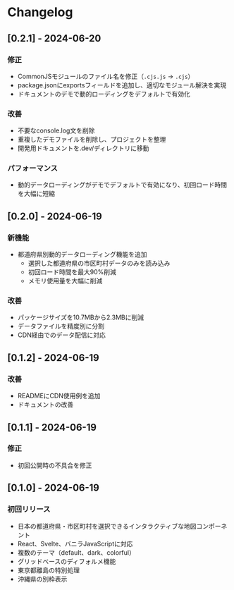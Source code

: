 # Changelog

## [0.2.1] - 2024-06-20

### 修正
- CommonJSモジュールのファイル名を修正（`.cjs.js` → `.cjs`）
- package.jsonにexportsフィールドを追加し、適切なモジュール解決を実現
- ドキュメントのデモで動的ローディングをデフォルトで有効化

### 改善
- 不要なconsole.log文を削除
- 重複したデモファイルを削除し、プロジェクトを整理
- 開発用ドキュメントを.dev/ディレクトリに移動

### パフォーマンス
- 動的データローディングがデモでデフォルトで有効になり、初回ロード時間を大幅に短縮

## [0.2.0] - 2024-06-19

### 新機能
- 都道府県別動的データローディング機能を追加
  - 選択した都道府県の市区町村データのみを読み込み
  - 初回ロード時間を最大90%削減
  - メモリ使用量を大幅に削減

### 改善
- パッケージサイズを10.7MBから2.3MBに削減
- データファイルを精度別に分割
- CDN経由でのデータ配信に対応

## [0.1.2] - 2024-06-19

### 改善
- READMEにCDN使用例を追加
- ドキュメントの改善

## [0.1.1] - 2024-06-19

### 修正
- 初回公開時の不具合を修正

## [0.1.0] - 2024-06-19

### 初回リリース
- 日本の都道府県・市区町村を選択できるインタラクティブな地図コンポーネント
- React、Svelte、バニラJavaScriptに対応
- 複数のテーマ（default、dark、colorful）
- グリッドベースのディフォルメ機能
- 東京都離島の特別処理
- 沖縄県の別枠表示
